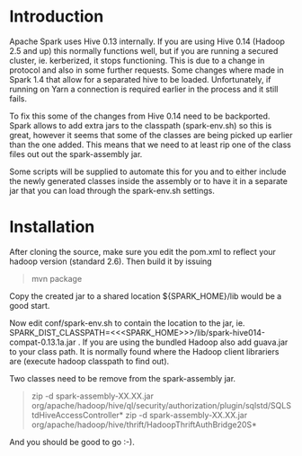 # Introduction
Apache Spark uses Hive 0.13 internally. If you are using Hive 0.14 (Hadoop 2.5 and up) this normally functions well, 
but if you are running a secured cluster, ie. kerberized, it stops functioning. This is due to a change in protocol and also in some further requests. Some changes where made in Spark 1.4 that allow for a separated hive to be loaded. Unfortunately, if running on Yarn a connection is required earlier in the process and it still fails.

To fix this some of the changes from Hive 0.14 need to be backported. Spark allows to add extra jars to the classpath (spark-env.sh) so this is great, however it seems that some of the classes are being picked up earlier than the one added. This means that we need to at least rip one of the class files out out the spark-assembly jar.

Some scripts will be supplied to automate this for you and to either include the newly generated classes inside the assembly or to have it in a separate jar that you can load through the spark-env.sh settings. 

# Installation
After cloning the source, make sure you edit the pom.xml to reflect your hadoop version (standard 2.6). Then build it by issuing

> mvn package

Copy the created jar to a shared location ${SPARK_HOME}/lib would be a good start.

Now edit conf/spark-env.sh to contain the location to the jar, ie. SPARK_DIST_CLASSPATH=<<<SPARK_HOME>>>/lib/spark-hive014-compat-0.13.1a.jar . If you are using the bundled Hadoop also add guava.jar to your class path. It is normally found where the Hadoop client librariers are (execute hadoop classpath to find out).

Two classes need to be remove from the spark-assembly jar. 

> zip -d spark-assembly-XX.XX.jar org/apache/hadoop/hive/ql/security/authorization/plugin/sqlstd/SQLStdHiveAccessController*
> zip -d spark-assembly-XX.XX.jar org/apache/hadoop/hive/thrift/HadoopThriftAuthBridge20S*

And you should be good to go :-).

